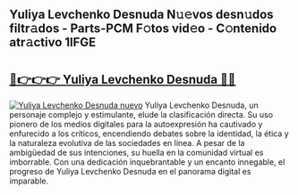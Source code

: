 ## Yuliya Levchenko Desnuda N𝚞𝚎vos desn𝚞dos filtr𝚊dos - Parts-PCM F𝚘tos vid𝚎o - C𝚘ntenido atr𝚊ctivo 1lFGE

# <h2><a href="http://mb3w8p.tromn.icu/?c=Yuliya+Levchenko+Desnuda">🔗👉👉👉 Yuliya Levchenko Desnuda 🔗🔗</a></h2>

[![Yuliya Levchenko Desnuda nuevo](https://i.imgur.com/pEAQMta.gif)](http://mb3w8p.tromn.icu/?c=Yuliya+Levchenko+Desnuda)
Yuliya Levchenko Desnuda, un personaje complejo y estimulante, elude la clasificación directa. Su uso pionero de los medios digitales para la autoexpresión ha cautivado y enfurecido a los críticos, encendiendo debates sobre la identidad, la ética y la naturaleza evolutiva de las sociedades en línea. A pesar de la ambigüedad de sus intenciones, su huella en la comunidad virtual es imborrable. Con una dedicación inquebrantable y un encanto innegable, el progreso de Yuliya Levchenko Desnuda en el panorama digital es imparable.
